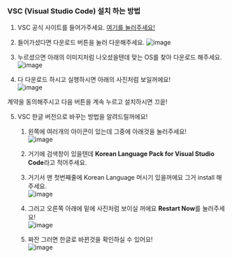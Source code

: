 ### VSC (Visual Studio Code) 설치 하는 방법

1. VSC 공식 사이트를 들어가주세요. [여기를 눌러주세요!](https://code.visualstudio.com/)   

2. 들어가셨다면 다운로드 버튼을 눌러 다운해주세요.
![image](https://cdn.discordapp.com/attachments/708325535133990963/711352218959216750/unknown.png)

3. 누르셨으면 아래의 이미지처럼 나오셨을텐데 맞는 OS를 찾아 다운로드 해주세요.   
![image](https://cdn.discordapp.com/attachments/708325535133990963/711352447720751135/unknown.png)

4. 다 다운로드 하시고 실행하시면 아래의 사진처럼 보일꺼에요!   
![image](https://cdn.discordapp.com/attachments/708325535133990963/711367804632432670/unknown.png)

계약을 동의해주시고 다음 버튼을 계속 누르고 설치하시면 끄읕!   

5. VSC 한글 버전으로 바꾸는 방법을 알려드릴꺼에요!   
    1) 왼쪽에 여러개의 아이콘이 있는데 그중에 아래것을 눌러주세요!   
    ![image](https://cdn.discordapp.com/attachments/708325535133990963/711368629236662322/unknown.png)

    2) 거기에 검색창이 있을텐데 **Korean Language Pack for Visual Studio Code**라고 적어주세요.   
    3) 거기서 맨 첫번째줄에 Korean Language 머시기 있을꺼에요 그거 install 해주세요.   
    ![image](https://cdn.discordapp.com/attachments/708325535133990963/711369090610102342/unknown.png)
    4) 그러고 오른쪽 아래에 밑에 사진처럼 보이실 꺼에요 **Restart Now**를 눌러주세요!  
    ![image](https://cdn.discordapp.com/attachments/708325535133990963/711369267391758346/unknown.png) 
    5) 짜잔 그러면 한글로 바뀐것을 확인하실 수 있어요!   
    ![image](https://cdn.discordapp.com/attachments/708325535133990963/711369517674135582/unknown.png)
